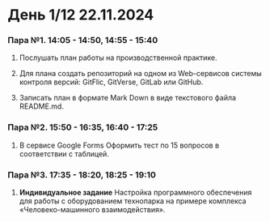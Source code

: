 # День 1/12 22.11.2024

### Пара №1. 14:05 - 14:50, 14:55 - 15:40
1. Послушать план работы на производственной практике.

2. Для плана создать репозиторий на одном из Web-сервисов системы контроля версий: GitFlic, GitVerse, GitLab или GitHub.

3. Записать план в формате Mark Down в виде текстового файла README.md.

### Пара №2. 15:50 - 16:35, 16:40 - 17:25
1. В сервисе Google Forms Оформить тест по 15 вопросов в соответствии с таблицей.

### Пара №3. 17:35 - 18:20, 18:25 - 19:10
1. **Индивидуальное задание** Настройка программного обеспечения для работы с оборудованием технопарка на примере комплекса «Человеко-машинного взаимодействия».